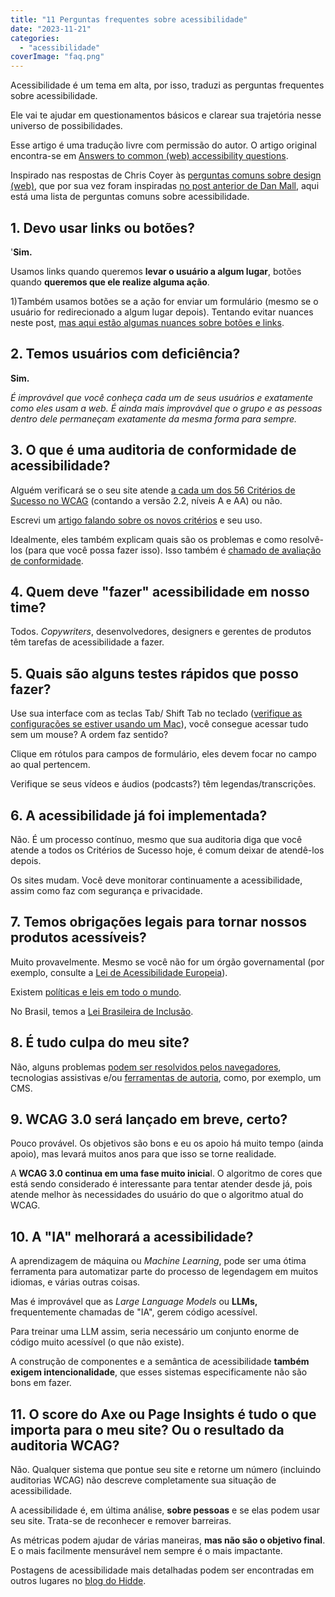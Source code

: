 ```yaml
---
title: "11 Perguntas frequentes sobre acessibilidade"
date: "2023-11-21"
categories: 
  - "acessibilidade"
coverImage: "faq.png"
---
```


Acessibilidade é um tema em alta, por isso, traduzi as perguntas frequentes sobre acessibilidade.

Ele vai te ajudar em questionamentos básicos e clarear sua trajetória nesse universo de possibilidades.

Esse artigo é uma tradução livre com permissão do autor. O artigo original encontra-se em [Answers to common (web) accessibility questions](https://hidde.blog/a11y-faq/).

Inspirado nas respostas de Chris Coyer às [perguntas comuns sobre design (web)](https://chriscoyier.net/2023/10/31/answers-to-common-web-design-questions/), que por sua vez foram inspiradas [no post anterior de Dan Mall](https://chriscoyier.net/2023/10/02/dan-mall-answers-to-common-design-questions/), aqui está uma lista de perguntas comuns sobre acessibilidade.

## 1\. Devo usar links ou botões?

'**Sim.**

Usamos links quando queremos **levar o usuário a algum lugar**, botões quando **queremos que ele realize alguma ação**.

1)Também usamos botões se a ação for enviar um formulário (mesmo se o usuário for redirecionado a algum lugar depois). Tentando evitar nuances neste post, [mas aqui estão algumas nuances sobre botões e links](https://github.com/alphagov/govuk_elements/pull/272).

## 2\. Temos usuários com deficiência?

**Sim.**

_É improvável que você conheça cada um de seus usuários e exatamente como eles usam a web. É ainda mais improvável que o grupo e as pessoas dentro dele permaneçam exatamente da mesma forma para sempre._

## 3\. O que é uma auditoria de conformidade de acessibilidade?

Alguém verificará se o seu site atende [a cada um dos 56 Critérios de Sucesso no WCAG](https://www.w3.org/TR/WCAG22/#non-text-content) (contando a versão 2.2, níveis A e AA) ou não.

Escrevi um [artigo falando sobre os novos critérios](https://brunopulis.com/wcag-2-2/) e seu uso.

Idealmente, eles também explicam quais são os problemas e como resolvê-los (para que você possa fazer isso). Isso também é [chamado de avaliação de conformidade](https://www.w3.org/WAI/test-evaluate/conformance/).

## 4\. Quem deve "fazer" acessibilidade em nosso time?

Todos. _Copywriters_, desenvolvedores, designers e gerentes de produtos têm tarefas de acessibilidade a fazer.

## 5\. Quais são alguns testes rápidos que posso fazer?

Use sua interface com as teclas Tab/ Shift Tab no teclado ([verifique as configurações se estiver usando um Mac](https://www.a11yproject.com/posts/macos-browser-keyboard-navigation/)), você consegue acessar tudo sem um mouse? A ordem faz sentido?

Clique em rótulos para campos de formulário, eles devem focar no campo ao qual pertencem.

Verifique se seus vídeos e áudios (podcasts?) têm legendas/transcrições.

## 6\. A acessibilidade já foi implementada?

Não. É um processo contínuo, mesmo que sua auditoria diga que você atende a todos os Critérios de Sucesso hoje, é comum deixar de atendê-los depois.

Os sites mudam. Você deve monitorar continuamente a acessibilidade, assim como faz com segurança e privacidade.

## 7\. Temos obrigações legais para tornar nossos produtos acessíveis?

Muito provavelmente. Mesmo se você não for um órgão governamental (por exemplo, consulte a [Lei de Acessibilidade Europeia](https://business.gov.nl/amendment/european-accessibility-act-products-services/)).

Existem [políticas e leis em todo o mundo](https://www.lflegal.com/global-law-and-policy/).

No Brasil, temos a [Lei Brasileira de Inclusão](https://www.planalto.gov.br/ccivil_03/_ato2015-2018/2015/lei/l13146.htm).

## 8\. É tudo culpa do meu site?

Não, alguns problemas [podem ser resolvidos pelos navegadores](https://talks.hiddedevries.nl/IEwNvG/could-browsers-fix-more-accessibility-problems-automatically), tecnologias assistivas e/ou [ferramentas de autoria](https://talks.hiddedevries.nl/tGzZs2/your-cms-is-an-accessibility-assistant), como, por exemplo, um CMS.

## 9\. WCAG 3.0 será lançado em breve, certo?

Pouco provável. Os objetivos são bons e eu os apoio há muito tempo (ainda apoio), mas levará muitos anos para que isso se torne realidade.

A **WCAG 3.0 continua em uma fase muito inicia**l. O algoritmo de cores que está sendo considerado é interessante para tentar atender desde já, pois atende melhor às necessidades do usuário do que o algoritmo atual do WCAG.

## 10\. A "IA" melhorará a acessibilidade?

A aprendizagem de máquina ou _Machine Learning_, pode ser uma ótima ferramenta para automatizar parte do processo de legendagem em muitos idiomas, e várias outras coisas.

Mas é improvável que as _Large Language Models_ ou **LLMs,** frequentemente chamadas de "IA", gerem código acessível.

Para treinar uma LLM assim, seria necessário um conjunto enorme de código muito acessível (o que não existe).

A construção de componentes e a semântica de acessibilidade **também exigem intencionalidade**, que esses sistemas especificamente não são bons em fazer.

## 11\. O score do Axe ou Page Insights é tudo o que importa para o meu site? Ou o resultado da auditoria WCAG?

Não. Qualquer sistema que pontue seu site e retorne um número (incluindo auditorias WCAG) não descreve completamente sua situação de acessibilidade.

A acessibilidade é, em última análise, **sobre pessoas** e se elas podem usar seu site. Trata-se de reconhecer e remover barreiras.

As métricas podem ajudar de várias maneiras, **mas não são o objetivo final**. E o mais facilmente mensurável nem sempre é o mais impactante.

Postagens de acessibilidade mais detalhadas podem ser encontradas em outros lugares no [blog do Hidde](https://hidde.blog/blog).

